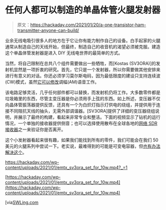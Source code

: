 # 任何人都可以制造的单晶体管火腿发射器

> 原文：<https://hackaday.com/2021/01/20/a-one-transistor-ham-transmitter-anyone-can-build/>

业余无线电吸引很多人的地方在于它让你有能力制作自己的设备。白手起家的火腿通常从制造自己的天线开始，但最终，制造自己的收音机的渴望必须被克服。建造这个单晶体管发射器是进入 DIY 无线电世界的最简单的方式。

当然，将自己限制在总共八个组件需要做出一些牺牲，而[Kostas (SV3ORA)]的发射机显然是一项折衷的研究。首先，它只是一个发射器，所以你需要做其他安排来进行有意义的对话。你还必须学习莫尔斯电码，因为最低限度的建设只支持连续波(CW)模式，虽然[它可以修改](http://qrp.gr/classic40/)调幅(AM)语音工作。

该电路足够灵活，几乎任何部件都可以替换，而发射机仍将工作。大多数零件都是垃圾箱里的东西，尽管主变压器是你必须用手上弦的东西。如上所述，变压器不仅向晶体管振荡器提供反馈，还具有一个为白炽灯指示灯供电的绕组，并提供用于连接不同阻抗天线的抽头，无需外部调谐器。[SV3ORA]提供了详细的变压器绕组说明，并展示了最终的构建，看起来非常专业和整洁。下面的视频显示了钻机的运行情况，一个单独的接收器提供侧音；也可以选择使用散布在全球各地的[网络 SDR 接收器](https://hackaday.com/2020/08/07/virtual-software-defined-radio/)之一来验证你是否离开。

这个小发射器看起来很有趣，如果我们能找到所有的零件，我们可能会在我们 50 美元的火腿系列中尝试一下。老实说，最难得到的可能是可变电容器，但[也有办法解决这个](https://hackaday.com/2018/10/25/diy-tuning-capacitors-from-washers-and-3d-printed-parts/)。

 <https://hackaday.com/wp-content/uploads/2021/01/emtx_sv3ora_set_for_10w.mp4?_=1>

[https://hackaday.com/wp-content/uploads/2021/01/emtx_sv3ora_set_for_10w.mp4](https://hackaday.com/wp-content/uploads/2021/01/emtx_sv3ora_set_for_10w.mp4)

[via[SWLing.com](https://swling.com/blog/2021/01/the-emtx-how-to-build-an-8-component-40-30-meter-qrp-emergency-transmitter/)